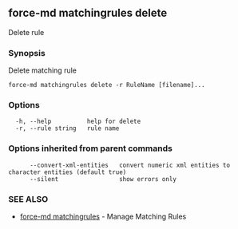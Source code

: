 ## force-md matchingrules delete

Delete rule

### Synopsis

Delete matching rule

```
force-md matchingrules delete -r RuleName [filename]...
```

### Options

```
  -h, --help          help for delete
  -r, --rule string   rule name
```

### Options inherited from parent commands

```
      --convert-xml-entities   convert numeric xml entities to character entities (default true)
      --silent                 show errors only
```

### SEE ALSO

* [force-md matchingrules](force-md_matchingrules.md)	 - Manage Matching Rules

